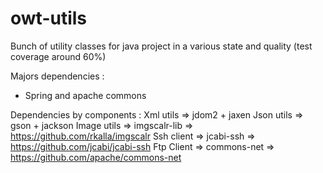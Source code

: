 # owt-utils

Bunch of utility classes for java project
in a various state and quality (test coverage around 60%) 

Majors dependencies :
- Spring and apache commons

Dependencies by components :
Xml utils => jdom2 + jaxen 
Json utils => gson + jackson 
Image utils => imgscalr-lib => https://github.com/rkalla/imgscalr
Ssh client => jcabi-ssh => https://github.com/jcabi/jcabi-ssh
Ftp Client => commons-net => https://github.com/apache/commons-net

